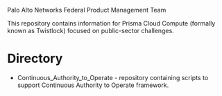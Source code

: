 Palo Alto Networks Federal Product Management Team

This repository contains information for Prisma Cloud Compute (formally known as Twistlock) focused on public-sector challenges.

# Directory

* Continuous_Authority_to_Operate - repository containing scripts to support Continuous Authority to Operate framework.
